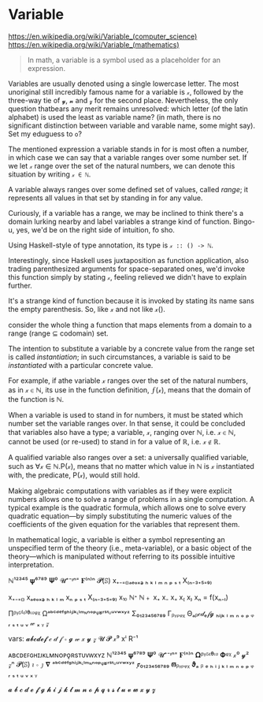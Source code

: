 # Variable

https://en.wikipedia.org/wiki/Variable_(computer_science)
https://en.wikipedia.org/wiki/Variable_(mathematics)

> In math, a variable is a symbol used as a placeholder for an expression.

Variables are usually denoted using a single lowercase letter. The most unoriginal still incredibly famous name for a variable is `𝓍`, followed by the three-way tie of `𝔂`, `𝓷` and `𝔃` for the second place. Nevertheless, the  only question thatbears any merit remains unresolved: which letter (of the latin alphabet) is used the least as variable name? (in math, there is no significant distinction between variable and varable name, some might say). Set my eduguess to `o`?


The mentioned expression a variable stands in for is most often a number, in which case we can say that a variable ranges over some number set. If we let `𝓍` range over the set of the natural numbers, we can denote this situation by writing `𝓍 ∈ ℕ`.


A variable always ranges over some defined set of values, called *range*; it represents all values in that set by standing in for any value.

Curiously, if a variable has a range, we may be inclined to think there's a domain lurking nearby and label variables a strange kind of function. Bingo-u, yes, we'd be on the right side of intuition, fo sho.

Using Haskell-style of type annotation, its type is `𝓍 :: () -> ℕ`.

Interestingly, since Haskell uses juxtaposition as function application, also trading parenthesized arguments for space-separated ones, we'd invoke this function simply by stating `𝓍`, feeling relieved we didn't have to explain further.

It's a strange kind of function because it is invoked by stating its name sans the empty parenthesis. So, like 𝓍 and not like 𝓍().



consider the whole thing a function that maps elements from a domain to a range (range ⊆ codomain) set.




The intention to substitute a variable by a concrete value from the range set is called *instantiation*; in such circumstances, a variable is said to be *instantiated* with a particular concrete value.

For example, if athe variable 𝓍 ranges over the set of the natural numbers, as in 𝓍 ∈ ℕ, its use in the function definition, ⨍(𝓍), means that the domain of the function is ℕ.


When a variable is used to stand in for numbers, it must be stated which number set the variable ranges over. In that sense, it could be concluded that variables also have a type; a variable, 𝓍, ranging over ℕ, i.e. 𝓍 ∈ ℕ, cannot be used (or re-used) to stand in for a value of ℝ, i.e. 𝓍 ∉ ℝ.


A qualified variable also ranges over a set: a universally qualified variable, such as ∀𝓍 ∈ ℕ.P(𝓍), means that no matter which value in ℕ is 𝓍 instantiated with, the predicate, P(𝓍), would still hold.


Making algebraic computations with variables as if they were explicit numbers allows one to solve a range of problems in a single computation. A typical example is the quadratic formula, which allows one to solve every quadratic equation—by simply substituting the numeric values of the coefficients of the given equation for the variables that represent them.

In mathematical logic, a variable is either a symbol representing an unspecified term of the theory (i.e., meta-variable), or a basic object of the theory—which is manipulated without referring to its possible intuitive interpretation.


ℕ¹²³⁴⁵ 𝛙⁶⁷⁸⁹ 𝚿⁰ 𝓤⁺⁻ᶧⁿ⁼ 𝟊⁽ⁿ⁾ⁿ 𝓟(𝕊)
x₊₋₌₍₎ₐₑₒₓₔ ₕ ₖ ₗ ₘ ₙ ₚ ₛ ₜ X₍ₙ₋₃₊₅₌₉₎

x₊₋₌₍₎ xₐₑₒₓₔ ₕ ₖ ₗ ₘ  xₙ ₚ ₛ ₜ  X₍ₙ₋₃₊₅₌₉₎ x⏨ ℕᐩ ℕ﹢
x₊ x₋ x₌ x₍ x₎ xₙ = f(xₙ₋ₗ)

Πᵝᵞᵟ⁽ᵋ⁾ᶿᶥᶹᵠᵡ 
Ωᵃᵇᶜᵈᵉᶠᵍʰⁱᶦʲᵏᶫˡᵐᶰⁿᵒᵖᵠʶʳˢᵗᶸᵘᵛʷˣʸᶻ
Σ₀₁₂₃₄₅₆₇₈₉ 
Γᵦᵧᵨᵩᵪ 
Θₐᵦ𝒸𝒹ₑ𝒻𝓰 ₕᵢⱼₖ ₗ ₘ ₙ ₒ ₚ ᵩ ᵣ ₛ ₜ ᵤ ᵥ 𝓌 ₓ ᵧ 𝓏

vars: 𝓪𝓫𝓬𝓭𝓮𝓯 𝒸 𝒹 𝒻 ∘ 𝓰 𝓌 𝓍 𝔂 𝓏 𝓤 𝓟 𝓍⁹ xⁱ R⁻¹

ᴀʙᴄᴅᴇꜰɢʜɪᴊᴋʟᴍɴᴏᴘǫʀsᴛᴜᴠᴡxʏᴢ
ℕ¹²³⁴⁵ 𝛙⁶⁷⁸⁹ 𝚿⁰ 𝓤⁺⁻ᶧⁿ⁼ 𝟊⁽ⁿ⁾ⁿ
𝛀ᵝᵞᵟᵋᶿᶥᶹ 𝚽ᵠᵡ
𝓍⁰ 𝔂² 𝓏ⁿ
𝓟(𝕊)
𝚤 ∘ 𝚥
𝛁 ᵃᵇᶜᵈᵉᶠᵍʰⁱᶦʲᵏᶫˡᵐᶰⁿᵒᵖᵠʶʳˢᵗᶸᵘᵛʷˣʸᶻ
𝟋₀₁₂₃₄₅₆₇₈₉
𝛡ᵦᵧᵨᵩᵪ
𝛝ₐ ᵦ ₑ ₕ ᵢ ⱼ ₖ ₗ ₘ ₙ ₒ ₚ ᵩ ᵣ ₛ ₜ ᵤ ᵥ ₓ ᵧ

𝓪 𝓫 𝓬 𝓭 𝓮 𝓯 𝓰 𝓱 𝓲 𝓳 𝓴 𝓵 𝓶 𝓷 𝓸 𝓹 𝓺 𝓻 𝓼 𝓽 𝓾 𝓿 𝔀 𝔁 𝔂 𝔃
